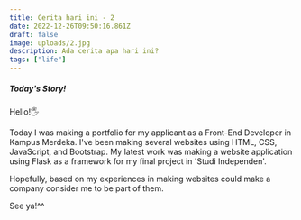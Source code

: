 ```yaml
---
title: Cerita hari ini - 2
date: 2022-12-26T09:50:16.861Z
draft: false
image: uploads/2.jpg
description: Ada cerita apa hari ini?
tags: ["life"]
---
```

##### Today's Story!

Hello!🖐 

Today I was making a portfolio for my applicant as a Front-End Developer in Kampus Merdeka. I've been making several websites using HTML, CSS, JavaScript, and Bootstrap. My latest work was making a website application using Flask as a framework for my final project in 'Studi Independen'. 

Hopefully, based on my experiences in making websites could make a company consider me to be part of them.

See ya!^^